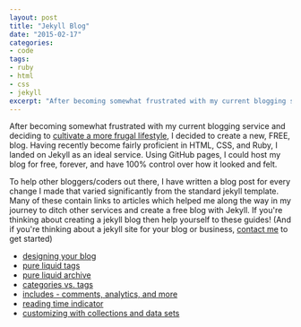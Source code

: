 ```yaml
---
layout: post
title: "Jekyll Blog"
date: "2015-02-17"
categories:
- code
tags:
- ruby
- html
- css
- jekyll
excerpt: "After becoming somewhat frustrated with my current blogging service and deciding to cultivate a more frugal lifestyle, I decided to create a new, FREE, blog. Having recently become fairly proficient in HTML, CSS, and Ruby, I landed"
---
```


After becoming somewhat frustrated with my current blogging service and deciding to [cultivate a more frugal lifestyle]({{site.url}}/writing/spend-less-program-more/), I decided to create a new, FREE, blog. Having recently become fairly proficient in HTML, CSS, and Ruby, I landed on Jekyll as an ideal service. Using GitHub pages, I could host my blog for free, forever, and have 100% control over how it looked and felt.

To help other bloggers/coders out there, I have written a blog post for every change I made that varied significantly from the standard jekyll template. Many of these contain links to articles which helped me along the way in my journey to ditch other services and create a free blog with Jekyll. If you're thinking about creating a jekyll blog then help yourself to these guides! (And if you're thinking about a jekyll site for your blog or business, [contact me](mailto:daveseeman12@gmail.com) to get started)
- [designing your blog]()
- [pure liquid tags]()
- [pure liquid archive]()
- [categories vs. tags]()
- [includes - comments, analytics, and more]()
- [reading time indicator]()
- [customizing with collections and data sets]()
